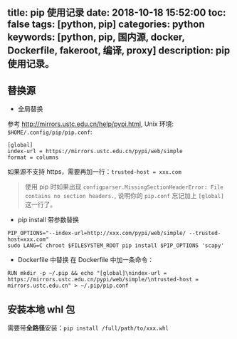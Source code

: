 title: pip 使用记录
date: 2018-10-18 15:52:00
toc: false
tags: [python, pip]
categories: python
keywords: [python, pip, 国内源, docker, Dockerfile, fakeroot, 编译, proxy]
description: pip 使用记录。
---

## 替换源

* 全局替换

参考 http://mirrors.ustc.edu.cn/help/pypi.html, Unix 环境: `$HOME/.config/pip/pip.conf`:

```
[global]
index-url = https://mirrors.ustc.edu.cn/pypi/web/simple
format = columns
```

如果源不支持 https，需要再加一行：`trusted-host = xxx.com`

> 使用 pip 时如果出现 `configparser.MissingSectionHeaderError: File contains no section headers.`, 说明你的 `pip.conf` 忘记加上 `[global]` 这一行了。

* pip install 带参数替换

```
PIP_OPTIONS="--index-url=http://xxx.com/pypi/web/simple/ --trusted-host=xxx.com"
sudo LANG=C chroot $FILESYSTEM_ROOT pip install $PIP_OPTIONS 'scapy'
```

* Dockerfile 中替换
在 Dockerfile 中加一条命令：

```
RUN mkdir -p ~/.pip && echo "[global]\nindex-url = https://mirrors.ustc.edu.cn/pypi/web/simple/\ntrusted-host = mirrors.ustc.edu.cn" > ~/.pip/pip.conf
```

## 安装本地 whl 包

需要带**全路径**安装：`pip install /full/path/to/xxx.whl`
